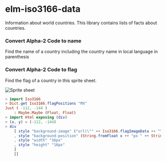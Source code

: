 # elm-iso3166-data

Information about world countries. This library contains lists of facts about countries.


### Convert Alpha-2 Code to name
Find the name of a country including the country name in local language in parenthesis


### Convert Alpha-2 Code to flag
Find the flag of a country in this sprite sheet.

![Sprite sheet](assets/flag.png)

```elm
> import Iso3166
> Dict.get Iso3166.flagPositions "MX"
Just ( -112, -144 )
    : Maybe.Maybe (Float, Float)
> import Html exposing (div)
> (x, y) = (-112, -144)
> div
    [ style "background-image" ("url(\"" ++ Iso3166.flagImageData ++ "\")"
    , style "background-position" (String.fromFloat x ++ "px " ++ String.fromFloat y ++ "px")
    , style "width" "16px"
    , style "height" "16px"
    ]
    []
```

